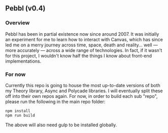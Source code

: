 ## Pebbl (v0.4)

### Overview

Pebbl has been in partial existence now since around 2007. It was initially an experiment for me to learn how to interact with Canvas, which has since led me on a merry journey across time, space, death and reality... well — more accurately — across a wide range of technologies. In fact, if it wasn't for this project, I wouldn't know half the things I know about front-end implementations.

### For now

Currently this repo is going to house the most up-to-date versions of both my Theory library, Async and Polycade libraries. I will eventually split these off into their own repos again. For now, in order to build each sub "repo", please run the following in the main repo folder:

    npm install
    npm run build

The above will also need gulp to be installed globally.